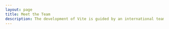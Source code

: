 ```yaml
---
layout: page
title: Meet the Team
description: The development of Vite is guided by an international team.
---
```


<script setup>
import {
  VPTeamPage,
  VPTeamPageTitle,
  VPTeamPageSection,
  VPTeamMembers
} from 'vitepress/theme'
import { core, emeriti, cnTranslator } from '../_data/team'
</script>

<VPTeamPage>
  <VPTeamPageTitle>
    <template #title>认识我们的团队</template>
    <template #lead>
      VIPTV 目前由一个国际化的团队开发和维护，<br>
      下面是对一些团队成员的介绍。
    </template>
  </VPTeamPageTitle>
  <VPTeamMembers :members="core" />
  <VPTeamPageSection>
    <template #title>中文文档翻译维护者</template>
    <template #lead>
      官方中文文档目前由以下 Vite 团队成员进行维护。
    </template>
    <template #members>
      <VPTeamMembers size="small" :members="cnTranslator" />
    </template>
  </VPTeamPageSection>
  <VPTeamPageSection>
    <template #title>团队荣誉会员</template>
    <template #lead>
      我们在此处向一些目前暂时不再活跃的团队成员致敬，他们在过去做出了宝贵的贡献。
    </template>
    <template #members>
      <VPTeamMembers size="small" :members="emeriti" />
    </template>
  </VPTeamPageSection>
</VPTeamPage>
